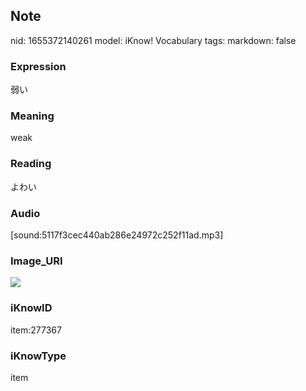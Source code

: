 ## Note
nid: 1655372140261
model: iKnow! Vocabulary
tags: 
markdown: false

### Expression
弱い

### Meaning
weak

### Reading
よわい

### Audio
[sound:5117f3cec440ab286e24972c252f11ad.mp3]

### Image_URI
<img src="4450aa1e171d4a0a4840c449bde1f057.jpg">

### iKnowID
item:277367

### iKnowType
item
